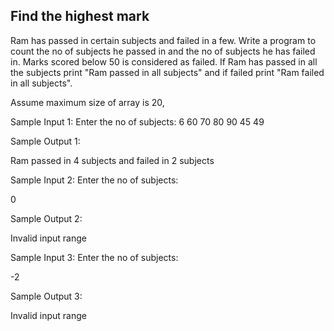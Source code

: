 ## Find the highest mark
Ram has passed in certain subjects and failed in a few. Write a program to count the no of subjects he passed in and the no of subjects he has failed in. Marks scored below 50 is considered as failed. If Ram has passed in all the subjects print "Ram passed in all subjects" and if failed print "Ram failed in all subjects".

Assume maximum size of array is 20,

Sample Input 1:
Enter the no of subjects:
6
60
70
80
90
45
49

Sample Output 1:

Ram passed in 4 subjects and failed in 2 subjects



Sample Input 2:
Enter the no of subjects:

0

Sample Output 2:

Invalid input range



Sample Input 3:
Enter the no of subjects:

-2

Sample Output 3:

Invalid input range
